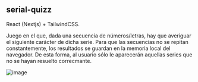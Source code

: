 ## serial-quizz

React (Nextjs) + TailwindCSS.

Juego en el que, dada una secuencia de números/letras, hay que averiguar el siguiente carácter de dicha serie. 
Para que las secuencias no se repitan constantemente, los resultados se guardan en la memoria local del navegador. De esta forma, al usuario sólo le aparecerán aquellas series que no se hayan resuelto correcmante.

![image](https://github.com/thaberna/serial-quizz/assets/145760610/1e206523-f8cd-4ae3-8677-daf31b2c0617)


